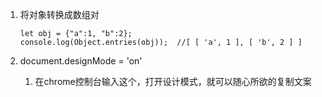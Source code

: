 1. 将对象转换成数组对

    ```
    let obj = {"a":1, "b":2};
    console.log(Object.entries(obj));  //[ [ 'a', 1 ], [ 'b', 2 ] ]
    ```

2. document.designMode = 'on'
   1. 在chrome控制台输入这个，打开设计模式，就可以随心所欲的复制文案